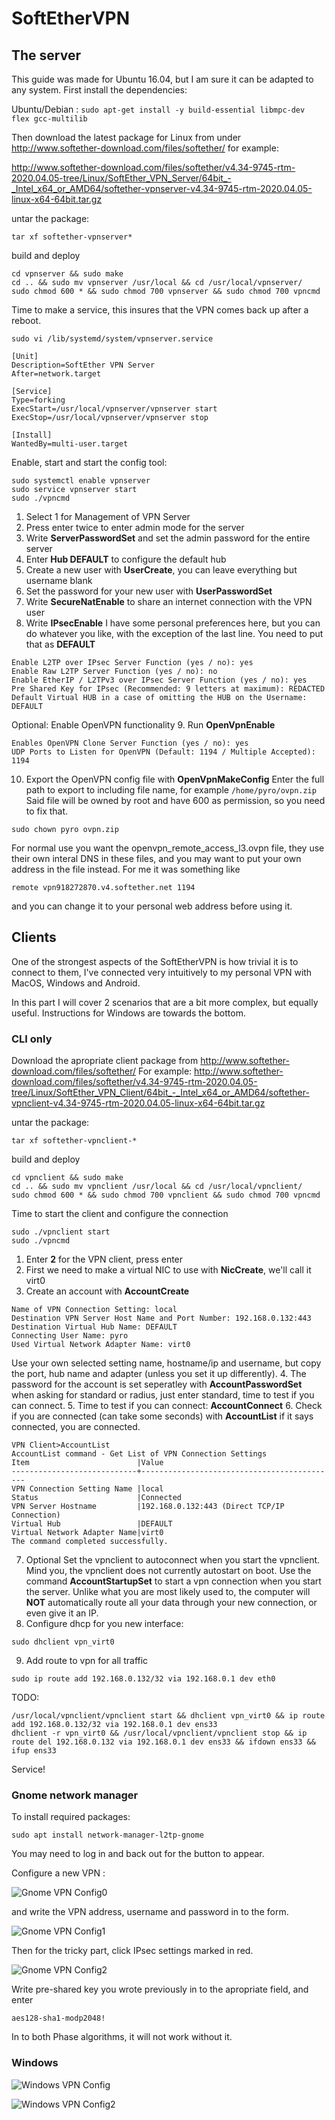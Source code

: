 # SoftEtherVPN
## The server
This guide was made for Ubuntu 16.04, but I am sure it can be adapted to any system.
First install the dependencies:

Ubuntu/Debian : ```sudo apt-get install -y build-essential libmpc-dev flex gcc-multilib```

Then download the latest package for Linux from under http://www.softether-download.com/files/softether/
for example: 

http://www.softether-download.com/files/softether/v4.34-9745-rtm-2020.04.05-tree/Linux/SoftEther_VPN_Server/64bit_-_Intel_x64_or_AMD64/softether-vpnserver-v4.34-9745-rtm-2020.04.05-linux-x64-64bit.tar.gz

untar the package:

```tar xf softether-vpnserver*```

build and deploy
```
cd vpnserver && sudo make
cd .. && sudo mv vpnserver /usr/local && cd /usr/local/vpnserver/
sudo chmod 600 * && sudo chmod 700 vpnserver && sudo chmod 700 vpncmd
```

Time to make a service, this insures that the VPN comes back up after a reboot.
```
sudo vi /lib/systemd/system/vpnserver.service
```
```
[Unit]
Description=SoftEther VPN Server
After=network.target

[Service]
Type=forking
ExecStart=/usr/local/vpnserver/vpnserver start
ExecStop=/usr/local/vpnserver/vpnserver stop

[Install]
WantedBy=multi-user.target
```
Enable, start and start the config tool:
```
sudo systemctl enable vpnserver 
sudo service vpnserver start 
sudo ./vpncmd
```

1. Select 1 for Management of VPN Server
2. Press enter twice to enter admin mode for the server
3. Write **ServerPasswordSet** and set the admin password for the entire server
4. Enter **Hub DEFAULT** to configure the default hub
5. Create a new user with **UserCreate**, you can leave everything but username blank
6. Set the password for your new user with **UserPasswordSet** 
7. Write **SecureNatEnable** to share an internet connection with the VPN user
8. Write **IPsecEnable**
I have some personal preferences here, but you can do whatever you like,
with the exception of the last line. You need to put that as **DEFAULT**
```
Enable L2TP over IPsec Server Function (yes / no): yes
Enable Raw L2TP Server Function (yes / no): no
Enable EtherIP / L2TPv3 over IPsec Server Function (yes / no): yes
Pre Shared Key for IPsec (Recommended: 9 letters at maximum): REDACTED
Default Virtual HUB in a case of omitting the HUB on the Username: DEFAULT
```
Optional: Enable OpenVPN functionality
9. Run **OpenVpnEnable**
```
Enables OpenVPN Clone Server Function (yes / no): yes
UDP Ports to Listen for OpenVPN (Default: 1194 / Multiple Accepted): 1194
```
10. Export the OpenVPN config file with **OpenVpnMakeConfig**
Enter the full path to export to including file name, for example 
```/home/pyro/ovpn.zip```
Said file will be owned by root and have 600 as permission, so you need to fix that.
```
sudo chown pyro ovpn.zip
```
For normal use you want the openvpn_remote_access_l3.ovpn file,
they use their own interal DNS in these files, and you may want to
put your own address in the file instead.
For me it was something like 
```
remote vpn918272870.v4.softether.net 1194
``` 
and you can change it to your personal web address before using it.

## Clients

One of the strongest aspects of the SoftEtherVPN is how trivial it is to connect to them,
I've connected very intuitively to my personal VPN with MacOS, Windows and Android.

In this part I will cover 2 scenarios that are a bit more complex, but equally useful.
Instructions for Windows are towards the bottom.

### CLI only

Download the apropriate client package from http://www.softether-download.com/files/softether/
For example: 
http://www.softether-download.com/files/softether/v4.34-9745-rtm-2020.04.05-tree/Linux/SoftEther_VPN_Client/64bit_-_Intel_x64_or_AMD64/softether-vpnclient-v4.34-9745-rtm-2020.04.05-linux-x64-64bit.tar.gz

untar the package:

```tar xf softether-vpnclient-*```

build and deploy
```
cd vpnclient && sudo make
cd .. && sudo mv vpnclient /usr/local && cd /usr/local/vpnclient/
sudo chmod 600 * && sudo chmod 700 vpnclient && sudo chmod 700 vpncmd
```

Time to start the client and configure the connection

```
sudo ./vpnclient start
sudo ./vpncmd
```
1. Enter **2** for the VPN client, press enter
2. First we need to make a virtual NIC to use with **NicCreate**, we'll call it virt0
3. Create an account with **AccountCreate**
```
Name of VPN Connection Setting: local
Destination VPN Server Host Name and Port Number: 192.168.0.132:443
Destination Virtual Hub Name: DEFAULT
Connecting User Name: pyro
Used Virtual Network Adapter Name: virt0
```
Use your own selected setting name, hostname/ip and username,
but copy the port, hub name and adapter (unless you set it up differently).
4. The password for the account is set seperatley with **AccountPasswordSet** when asking for standard or radius, just enter standard, time to test if you can connect.
5. Time to test if you can connect: **AccountConnect**
6. Check if you are connected (can take some seconds) with **AccountList** if it says connected, you are connected.
```
VPN Client>AccountList
AccountList command - Get List of VPN Connection Settings
Item                        |Value
----------------------------+--------------------------------------------
VPN Connection Setting Name |local
Status                      |Connected
VPN Server Hostname         |192.168.0.132:443 (Direct TCP/IP Connection)
Virtual Hub                 |DEFAULT
Virtual Network Adapter Name|virt0
The command completed successfully.
```
7. Optional
Set the vpnclient to autoconnect when you start the vpnclient.
Mind you, the vpnclient does not currently autostart on boot.
Use the command **AccountStartupSet** to start a vpn connection when you start the server.
Unlike what you are most likely used to, the computer will **NOT** automatically
route all your data through your new connection, or even give it an IP.
8. Configure dhcp for you new interface:
```
sudo dhclient vpn_virt0
```
9. Add route to vpn for all traffic
```
sudo ip route add 192.168.0.132/32 via 192.168.0.1 dev eth0
```

TODO:
```
/usr/local/vpnclient/vpnclient start && dhclient vpn_virt0 && ip route add 192.168.0.132/32 via 192.168.0.1 dev ens33
dhclient -r vpn_virt0 && /usr/local/vpnclient/vpnclient stop && ip route del 192.168.0.132 via 192.168.0.1 dev ens33 && ifdown ens33 && ifup ens33
```

Service!

### Gnome network manager
To install required packages:

```
sudo apt install network-manager-l2tp-gnome
```

You may need to log in and back out for the button to appear.

Configure a new VPN :

![Gnome VPN Config0](https://raw.githubusercontent.com/LarsHLunde/AssortedKnowledge/main/resources/vpn-gnome0.png)

and write the VPN address, username and password in to the form.

![Gnome VPN Config1](https://raw.githubusercontent.com/LarsHLunde/AssortedKnowledge/main/resources/vpn-gnome1.png)

Then for the tricky part, click IPsec settings marked in red.

![Gnome VPN Config2](https://raw.githubusercontent.com/LarsHLunde/AssortedKnowledge/main/resources/vpn-gnome2.png)

Write pre-shared key you wrote previously in to the apropriate field,
and enter 
```
aes128-sha1-modp2048!
```
In to both Phase algorithms, it will not work without it.

### Windows

![Windows VPN Config](https://raw.githubusercontent.com/LarsHLunde/AssortedKnowledge/main/resources/vpn-win.png)

![Windows VPN Config2](https://raw.githubusercontent.com/LarsHLunde/AssortedKnowledge/main/resources/vpn-win2.png)


